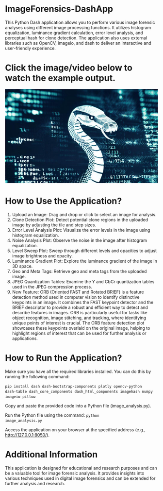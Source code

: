 # ImageForensics-DashApp
This Python Dash application allows you to perform various image forensic analyses using different image processing functions. It utilizes histogram equalization, luminance gradient calculation, error level analysis, and perceptual hash for clone detection. The application also uses external libraries such as OpenCV, imageio, and dash to deliver an interactive and user-friendly experience.

# Click the image/video below to watch the example output.
[![Click to view the video](/image.jpg)](https://youtu.be/8AmAy0vozSY)

# How to Use the Application?
1. Upload an Image: Drag and drop or click to select an image for analysis.
2. Clone Detection Plot: Detect potential clone regions in the uploaded image by adjusting the tile and step sizes.
3. Error Level Analysis Plot: Visualize the error levels in the image using histogram equalization.
4. Noise Analysis Plot: Observe the noise in the image after histogram equalization.
5. Level Sweep Plot: Sweep through different levels and opacities to adjust image brightness and opacity.
6. Luminance Gradient Plot: Explore the luminance gradient of the image in 3D space.
7. Geo and Meta Tags: Retrieve geo and meta tags from the uploaded image.
8. JPEG Quantization Tables: Examine the Y and CbCr quantization tables used in the JPEG compression process.
9. New Feature: ORB (Oriented FAST and Rotated BRIEF) is a feature detection method used in computer vision to identify distinctive keypoints in an image. It combines the FAST keypoint detector and the BRIEF descriptor to provide a robust and efficient way to detect and describe features in images. ORB is particularly useful for tasks like object recognition, image stitching, and tracking, where identifying unique points of interest is crucial. The ORB feature detection plot showcases these keypoints overlaid on the original image, helping to highlight regions of interest that can be used for further analysis or applications.

# How to Run the Application?
Make sure you have all the required libraries installed. You can do this by running the following command:

<code>pip install dash dash-bootstrap-components plotly opencv-python dash-table dash_core_components dash_html_components imagehash numpy imageio pillow</code>

Copy and paste the provided code into a Python file (image_analysis.py).

  Run the Python file using the command:
<code>python image_analysis.py</code>

Access the application on your browser at the specified address (e.g., http://127.0.0.1:8050/).

# Additional Information

This application is designed for educational and research purposes and can be a valuable tool for image forensic analysis. It provides insights into various techniques used in digital image forensics and can be extended for further analysis and research.
